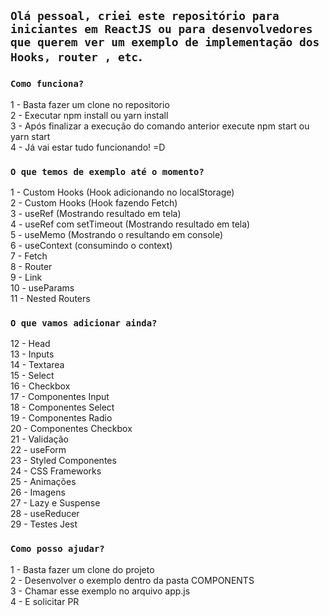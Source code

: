 ## `Olá pessoal, criei este repositório para iniciantes em ReactJS ou para desenvolvedores que querem ver um exemplo de implementação dos Hooks, router , etc`.

### `Como funciona?`

1 - Basta fazer um clone no repositorio<br />
2 - Executar npm install ou yarn install <br />
3 - Após finalizar a execução do comando anterior execute npm start ou yarn start<br/>
4 - Já vai estar tudo funcionando! =D<br />

### `O que temos de exemplo até o momento?`

1 - Custom Hooks (Hook adicionando no localStorage)<br />
2 - Custom Hooks (Hook fazendo Fetch)<br />
3 - useRef (Mostrando resultado em tela)<br />
4 - useRef com setTimeout (Mostrando resultado em tela)<br />
5 - useMemo (Mostrando o resultando em console)<br />
6 - useContext (consumindo o context)<br />
7 - Fetch<br />
8 - Router<br />
9 - Link<br />
10 - useParams<br />
11 - Nested Routers<br />

### `O que vamos adicionar ainda?`

12 - Head<br />
13 - Inputs<br />
14 - Textarea<br />
15 - Select<br />
16 - Checkbox<br />
17 - Componentes Input<br />
18 - Componentes Select<br />
19 - Componentes Radio<br />
20 - Componentes Checkbox<br />
21 - Validação<br />
22 - useForm<br />
23 - Styled Componentes<br />
24 - CSS Frameworks<br />
25 - Animações<br />
26 - Imagens<br />
27 - Lazy e Suspense<br />
28 - useReducer<br />
29 - Testes Jest<br />

### `Como posso ajudar?`

1 - Basta fazer um clone do projeto<br />
2 - Desenvolver o exemplo dentro da pasta COMPONENTS<br />
3 - Chamar esse exemplo no arquivo app.js<br />
4 - E solicitar PR<br />
